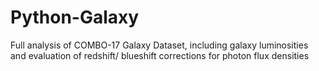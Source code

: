 # Python-Galaxy
Full analysis of COMBO-17 Galaxy Dataset, including galaxy luminosities and evaluation of redshift/ blueshift corrections for photon flux densities
